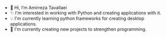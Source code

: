 - 👋 Hi, I’m Amirreza Tavallaei
- ✨ I'm interested in working with Python and creating applications with it.
- 💡 I'm currently learning python frameworks for creating desktop applications.
- 🔨 I'm currently creating new projects to strengthen programming.

<!---
AR-Tavallaei/AR-Tavallaei is a ✨ special ✨ repository because its `README.md` (this file) appears on your GitHub profile.
You can click the Preview link to take a look at your changes.
--->
